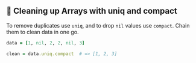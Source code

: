 ## 🧹 Cleaning up Arrays with uniq and compact
To remove duplicates use `uniq`, and to drop `nil` values use `compact`. Chain them to clean data in one go.

```ruby
data = [1, nil, 2, 2, nil, 3]

clean = data.uniq.compact  # => [1, 2, 3]
```